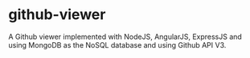 # github-viewer
A Github viewer implemented with NodeJS, AngularJS, ExpressJS and using MongoDB as the NoSQL database and using Github API V3.
